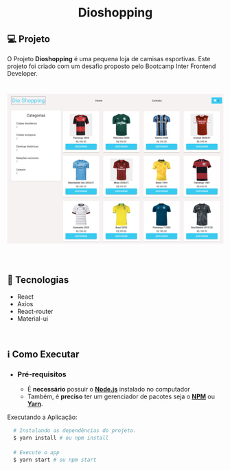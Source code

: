 <h1 align="center">
  Dioshopping
</h1>

## 💻 Projeto

O Projeto **Dioshopping** é uma pequena loja de camisas esportivas. Este projeto foi criado com um desafio proposto pelo Bootcamp Inter Frontend Developer.

<h1 align="center">
    <img alt="Project image" title="Project image" src="./public/images/projeto.png" width="700px" />
</h1>

<br/>

## 🚀 Tecnologias

- React
- Axios
- React-router
- Material-ui

<br/>

## ℹ️ Como Executar

- ### **Pré-requisitos**

  - É **necessário** possuir o **[Node.js](https://nodejs.org/en/)** instalado no computador
  - Também, é **preciso** ter um gerenciador de pacotes seja o **[NPM](https://www.npmjs.com/)** ou **[Yarn](https://yarnpkg.com/)**.

Executando a Aplicação:

```sh
  # Instalando as dependências do projeto.
  $ yarn install # ou npm install

  # Execute o app
  $ yarn start # ou npm start
```
